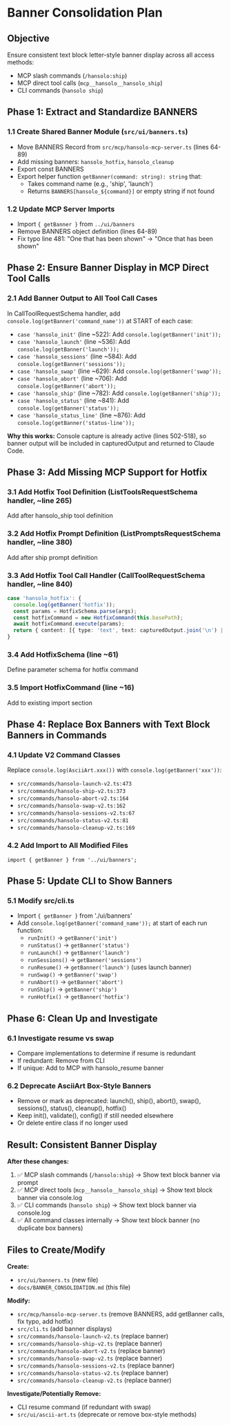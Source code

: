 # Banner Consolidation Plan

## Objective
Ensure consistent text block letter-style banner display across all access methods:
- MCP slash commands (`/hansolo:ship`)
- MCP direct tool calls (`mcp__hansolo__hansolo_ship`)
- CLI commands (`hansolo ship`)

## Phase 1: Extract and Standardize BANNERS

### 1.1 Create Shared Banner Module (`src/ui/banners.ts`)
- Move BANNERS Record from `src/mcp/hansolo-mcp-server.ts` (lines 64-89)
- Add missing banners: `hansolo_hotfix`, `hansolo_cleanup`
- Export const BANNERS
- Export helper function `getBanner(command: string): string` that:
  - Takes command name (e.g., 'ship', 'launch')
  - Returns `BANNERS[hansolo_${command}]` or empty string if not found

### 1.2 Update MCP Server Imports
- Import `{ getBanner }` from `../ui/banners`
- Remove BANNERS object definition (lines 64-89)
- Fix typo line 481: "One that has been shown" → "Once that has been shown"

## Phase 2: Ensure Banner Display in MCP Direct Tool Calls

### 2.1 Add Banner Output to All Tool Call Cases
In CallToolRequestSchema handler, add `console.log(getBanner('command_name'))` at START of each case:
- `case 'hansolo_init'` (line ~522): Add `console.log(getBanner('init'));`
- `case 'hansolo_launch'` (line ~536): Add `console.log(getBanner('launch'));`
- `case 'hansolo_sessions'` (line ~584): Add `console.log(getBanner('sessions'));`
- `case 'hansolo_swap'` (line ~629): Add `console.log(getBanner('swap'));`
- `case 'hansolo_abort'` (line ~706): Add `console.log(getBanner('abort'));`
- `case 'hansolo_ship'` (line ~782): Add `console.log(getBanner('ship'));`
- `case 'hansolo_status'` (line ~841): Add `console.log(getBanner('status'));`
- `case 'hansolo_status_line'` (line ~876): Add `console.log(getBanner('status-line'));`

**Why this works:** Console capture is already active (lines 502-518), so banner output will be included in capturedOutput and returned to Claude Code.

## Phase 3: Add Missing MCP Support for Hotfix

### 3.1 Add Hotfix Tool Definition (ListToolsRequestSchema handler, ~line 265)
Add after hansolo_ship tool definition

### 3.2 Add Hotfix Prompt Definition (ListPromptsRequestSchema handler, ~line 380)
Add after ship prompt definition

### 3.3 Add Hotfix Tool Call Handler (CallToolRequestSchema handler, ~line 840)
```typescript
case 'hansolo_hotfix': {
  console.log(getBanner('hotfix'));
  const params = HotfixSchema.parse(args);
  const hotfixCommand = new HotfixCommand(this.basePath);
  await hotfixCommand.execute(params);
  return { content: [{ type: 'text', text: capturedOutput.join('\n') || 'Hotfix workflow started' }] };
}
```

### 3.4 Add HotfixSchema (line ~61)
Define parameter schema for hotfix command

### 3.5 Import HotfixCommand (line ~16)
Add to existing import section

## Phase 4: Replace Box Banners with Text Block Banners in Commands

### 4.1 Update V2 Command Classes
Replace `console.log(AsciiArt.xxx())` with `console.log(getBanner('xxx'))`:
- `src/commands/hansolo-launch-v2.ts:473`
- `src/commands/hansolo-ship-v2.ts:373`
- `src/commands/hansolo-abort-v2.ts:164`
- `src/commands/hansolo-swap-v2.ts:162`
- `src/commands/hansolo-sessions-v2.ts:67`
- `src/commands/hansolo-status-v2.ts:81`
- `src/commands/hansolo-cleanup-v2.ts:169`

### 4.2 Add Import to All Modified Files
`import { getBanner } from '../ui/banners';`

## Phase 5: Update CLI to Show Banners

### 5.1 Modify src/cli.ts
- Import `{ getBanner }` from './ui/banners'
- Add `console.log(getBanner('command_name'));` at start of each run function:
  - `runInit()` → `getBanner('init')`
  - `runStatus()` → `getBanner('status')`
  - `runLaunch()` → `getBanner('launch')`
  - `runSessions()` → `getBanner('sessions')`
  - `runResume()` → `getBanner('launch')` (uses launch banner)
  - `runSwap()` → `getBanner('swap')`
  - `runAbort()` → `getBanner('abort')`
  - `runShip()` → `getBanner('ship')`
  - `runHotfix()` → `getBanner('hotfix')`

## Phase 6: Clean Up and Investigate

### 6.1 Investigate resume vs swap
- Compare implementations to determine if resume is redundant
- If redundant: Remove from CLI
- If unique: Add to MCP with hansolo_resume banner

### 6.2 Deprecate AsciiArt Box-Style Banners
- Remove or mark as deprecated: launch(), ship(), abort(), swap(), sessions(), status(), cleanup(), hotfix()
- Keep init(), validate(), config() if still needed elsewhere
- Or delete entire class if no longer used

## Result: Consistent Banner Display

**After these changes:**
1. ✅ MCP slash commands (`/hansolo:ship`) → Show text block banner via prompt
2. ✅ MCP direct tools (`mcp__hansolo__hansolo_ship`) → Show text block banner via console.log
3. ✅ CLI commands (`hansolo ship`) → Show text block banner via console.log
4. ✅ All command classes internally → Show text block banner (no duplicate box banners)

## Files to Create/Modify

**Create:**
- `src/ui/banners.ts` (new file)
- `docs/BANNER_CONSOLIDATION.md` (this file)

**Modify:**
- `src/mcp/hansolo-mcp-server.ts` (remove BANNERS, add getBanner calls, fix typo, add hotfix)
- `src/cli.ts` (add banner displays)
- `src/commands/hansolo-launch-v2.ts` (replace banner)
- `src/commands/hansolo-ship-v2.ts` (replace banner)
- `src/commands/hansolo-abort-v2.ts` (replace banner)
- `src/commands/hansolo-swap-v2.ts` (replace banner)
- `src/commands/hansolo-sessions-v2.ts` (replace banner)
- `src/commands/hansolo-status-v2.ts` (replace banner)
- `src/commands/hansolo-cleanup-v2.ts` (replace banner)

**Investigate/Potentially Remove:**
- CLI resume command (if redundant with swap)
- `src/ui/ascii-art.ts` (deprecate or remove box-style methods)
